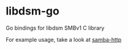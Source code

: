 # libdsm-go
Go bindings for libdsm SMBv1 C library

For example usage, take a look at [samba-http](https://github.com/Xmister/samba-http)
